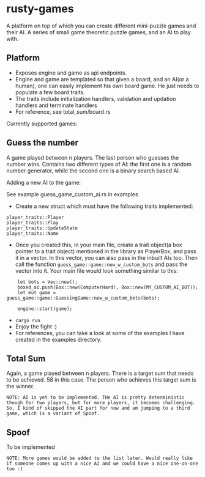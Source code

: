 # rusty-games
A platform on top of which you can create different mini-puzzle games and their AI.
A series of small game theoretic puzzle games, and an AI to play with. 

## Platform
- Exposes engine and game as api endpoints.
- Engine and game are templated so that given a board, and an AI(or a human), one can easily implement his own board game. He just needs to populate a few board traits.
- The traits include initialization handlers, validation and updation handlers and terminate handlers
- For reference, see total_sum/board.rs 


Currently supported games: 

## Guess the number
A game played between n players. The last person who guesses the number wins. Contains two different types of AI: the first one is a random number generator, while the second one is a binary search based AI.

Adding a new AI to the game:

See example guess_game_custom_ai.rs in examples 
- Create a new struct which must have the following traits implemented:
```
player_traits::Player
player_traits::Play
player_traits::UpdateState
player_traits::Name
```
- Once you created this, in your main file, create a trait object(a box pointer to a trait object) mentioned in the library as PlayerBox, and pass it in a vector. In this vector, you can also pass in the inbuilt AIs too. Then call the function `guess_game::game::new_w_custom_bots` and pass the vector into it. Your main file would look something similar to this:
```
    let bots = Vec::new();
    boxed_ai.push(Box::new(ComputerHard), Box::new(MY_CUSTOM_AI_BOT));
    let mut game = guess_game::game::GuessingGame::new_w_custom_bots(bots);

    engine::start(game);
```
- `cargo run` 
- Enjoy the fight :)
- For references, you can take a look at some of the examples I have created in the examples directory.

## Total Sum
Again, a game played between n players. There is a target sum that needs to be achieved. 58 in this case. The person who achieves this target sum is the winner.

```
NOTE: AI is yet to be implemented. THe AI is pretty deterministic though for two players, but for more players, it becomes challenging. So, I kind of skipped the AI part for now and am jumping to a third game, which is a variant of Spoof. 
```

## Spoof
To be implemented

```
NOTE: More games would be added to the list later. Would really like if someone comes up with a nice AI and we could have a nice one-on-one too :)
```
